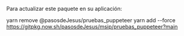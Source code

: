 
Para actualizar este paquete en su aplicación:


yarn remove @pasosdeJesus/pruebas_puppeteer
yarn add --force https://gitpkg.now.sh/pasosdeJesus/msip/pruebas_puppeteer?main
